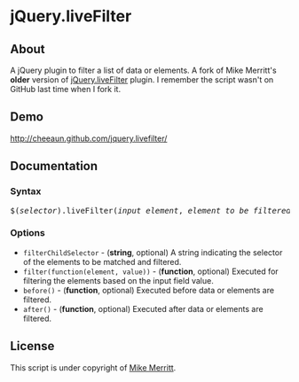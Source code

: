 jQuery.liveFilter
=================

About
-----

A jQuery plugin to filter a list of data or elements. A fork of Mike Merritt's **older** version of [jQuery.liveFilter](https://github.com/mikemerritt/LiveFilter) plugin. I remember the script wasn't on GitHub last time when I fork it.

Demo
----

<http://cheeaun.github.com/jquery.livefilter/>

Documentation
-------------

### Syntax

<pre>
$(<var>selector</var>).liveFilter(<var>input element</var>, <var>element to be filtered</var>, <var>options</var>);
</pre>

### Options

- `filterChildSelector` - (**string**, optional) A string indicating the selector of the elements to be matched and filtered.
- `filter(function(element, value))` - (**function**, optional) Executed for filtering the elements based on the input field value.
- `before()` - (**function**, optional) Executed before data or elements are filtered.
- `after()` - (**function**, optional) Executed after data or elements are filtered.

License
-------

This script is under copyright of [Mike Merritt](https://github.com/mikemerritt/LiveFilter/blob/master/LICENSE).